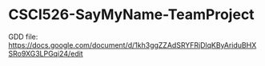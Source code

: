 # CSCI526-SayMyName-TeamProject

GDD file:
https://docs.google.com/document/d/1kh3ggZZAdSRYFRjDlqKByAriduBHXSRo9XG3LPGqi24/edit
